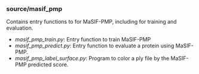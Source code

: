 ### source/masif_pmp
Contains entry functions to for MaSIF-PMP, including for training and evaluation.

+ *masif_pmp_train.py*: Entry function to train MaSIF-PMP
+ *masif_pmp_predict.py*: Entry function to evaluate a protein using MaSIF-PMP.
+ *masif_pmp_label_surface.py*: Program to color a ply file by the MaSIF-PMP predicted score.
